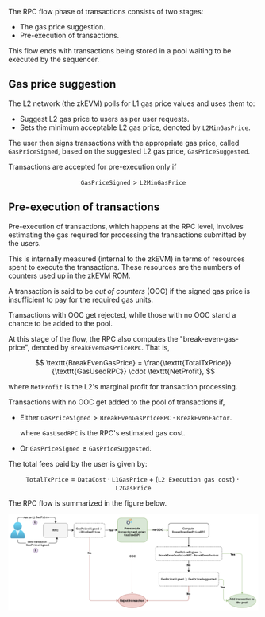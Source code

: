 The RPC flow phase of transactions consists of two stages:

- The gas price suggestion.
- Pre-execution of transactions. 

This flow ends with transactions being stored in a pool waiting to be executed by the sequencer.

## Gas price suggestion

The L2 network (the zkEVM) polls for L1 gas price values and uses them to:

- Suggest L2 gas price to users as per user requests.
- Sets the minimum acceptable L2 gas price, denoted by $\texttt{L2MinGasPrice}$.

The user then signs transactions with the appropriate gas price, called $\texttt{GasPriceSigned}$, based on the suggested L2 gas price, $\texttt{GasPriceSuggested}$.

Transactions are accepted for pre-execution only if

$$
\texttt{GasPriceSigned} > \texttt{L2MinGasPrice}
$$

## Pre-execution of transactions

Pre-execution of transactions, which happens at the RPC level, involves estimating the gas required for processing the transactions submitted by the users. 

This is internally measured (internal to the zkEVM) in terms of resources spent to execute the transactions. These resources are the numbers of counters used up in the zkEVM ROM. 

A transaction is said to be _out of counters_ (OOC) if the signed gas price is insufficient to pay for the required gas units.

Transactions with OOC get rejected, while those with no OOC stand a chance to be added to the pool.

At this stage of the flow, the RPC also computes the "break-even-gas-price", denoted by $\texttt{BreakEvenGasPriceRPC}$. That is, 

$$
  \texttt{BreakEvenGasPrice} = \frac{\texttt{TotalTxPrice}}{\texttt{GasUsedRPC}} \cdot \texttt{NetProfit},
$$

 where $\texttt{NetProfit}$ is the L2's marginal profit  for transaction processing.   

Transactions with no OOC get added to the pool of transactions if,

- Either $\texttt{GasPriceSigned} > \texttt{BreakEvenGasPriceRPC} \cdot \texttt{BreakEvenFactor}$.
  
  where $\texttt{GasUsedRPC}$ is the RPC's estimated gas cost.
  
- Or $\texttt{GasPriceSigned} \geq \texttt{GasPriceSuggested}$.

The total fees paid by the user is given by:

$$
\texttt{TotalTxPrice} = \texttt{DataCost} \cdot \texttt{L1GasPrice} + (\texttt{L2 Execution gas cost}) \cdot \texttt{L2GasPrice}
$$

The RPC flow is summarized in the figure below.

![Figure: RPC flow](../../../../img/zkEVM/gas-price-flows-i.png)
